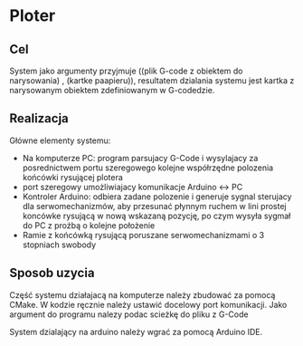 # Ploter 

## Cel

System jako argumenty przyjmuje ((plik G-code z obiektem do narysowania) , (kartke paapieru)), resultatem dzialania systemu jest kartka z narysowanym obiektem zdefiniowanym w G-codedzie.

## Realizacja

Główne elementy systemu:
- Na komputerze PC: program parsujacy G-Code i wysylajacy za posrednictwem portu szeregowego kolejne współrzędne polozenia końcówki rysującej plotera
- port szeregowy umożliwiajacy komunikacje Arduino <-> PC
- Kontroler Arduino: odbiera zadane polozenie i generuje sygnal sterujacy dla serwomechanizmów, aby przesunać płynnym ruchem w lini prostej koncówke rysującą w nową wskazaną pozycję, po czym wysyła sygmał do PC z proźbą o kolejne położenie
- Ramie z końcówką rysującą poruszane serwomechanizmami o 3 stopniach swobody 

## Sposob uzycia

Część systemu działajacą na komputerze należy zbudować za pomocą CMake.
W kodzie ręcznie należy ustawić docelowy port komunikacji.
Jako argument do programu nalezy podac scieżkę do pliku z G-Code

System dzialający na arduino należy wgrać za pomocą Arduino IDE.
